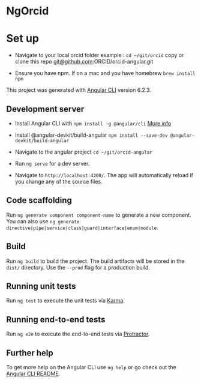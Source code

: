# NgOrcid

# Set up 

* Navigate to your local orcid folder example : `cd ~/git/orcid` copy or clone this repo git@github.com:ORCID/orcid-angular.git

* Ensure you have npm. If on a mac and you have homebrew `brew install npm`

This project was generated with [Angular CLI](https://github.com/angular/angular-cli) version 6.2.3.

## Development server

* Install Angular CLI with `npm install -g @angular/cli` [More info](https://www.npmjs.com/package/@angular/cli#installation)

* Install @angular-devkit/build-angular `npm install --save-dev @angular-devkit/build-angular`

* Navigate to the angular project `cd ~/git/orcid-angular`

* Run `ng serve` for a dev server. 

* Navigate to `http://localhost:4200/`. The app will automatically reload if you change any of the source files.

## Code scaffolding

Run `ng generate component component-name` to generate a new component. You can also use `ng generate directive|pipe|service|class|guard|interface|enum|module`.

## Build

Run `ng build` to build the project. The build artifacts will be stored in the `dist/` directory. Use the `--prod` flag for a production build.

## Running unit tests

Run `ng test` to execute the unit tests via [Karma](https://karma-runner.github.io).

## Running end-to-end tests

Run `ng e2e` to execute the end-to-end tests via [Protractor](http://www.protractortest.org/).

## Further help

To get more help on the Angular CLI use `ng help` or go check out the [Angular CLI README](https://github.com/angular/angular-cli/blob/master/README.md).
